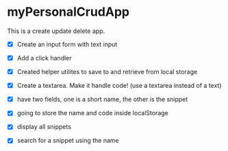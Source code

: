 # myPersonalCrudApp
This is a create update delete app.

- [x] Create an input form with text input
- [x] Add a click handler
- [x] Created helper utilites to save to and retrieve from local storage

- [x] Create a textarea. Make it handle code! (use a textarea instead of a text)
- [x] have two fields, one is a short name, the other is the snippet
- [x] going to store the name and code inside localStorage
- [x] display all snippets
- [x] search for a snippet using the name
<!-- example: <pre>JSON.stringify.... -->
